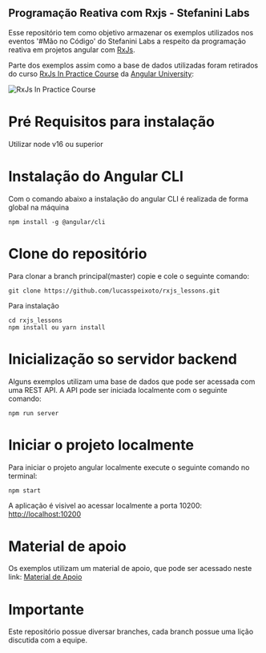 ## Programação Reativa com Rxjs - Stefanini Labs

Esse repositório tem como objetivo armazenar os exemplos utilizados nos eventos '#Mão no Código' do Stefanini Labs a respeito da programação reativa em projetos angular com [RxJs](https://rxjs.dev/).

Parte dos exemplos assim como a base de dados utilizadas foram retirados do curso [RxJs In Practice Course](https://angular-university.io/course/rxjs-course) da [Angular University](https://angular-university.io/home):

![RxJs In Practice Course](https://s3-us-west-1.amazonaws.com/angular-university/course-images/rxjs-in-practice-course.png)

# Pré Requisitos para instalação

Utilizar node v16 ou superior

# Instalação do Angular CLI

Com o comando abaixo a instalação do angular CLI é realizada de forma global na máquina

    npm install -g @angular/cli

# Clone do repositório

Para clonar a branch principal(master) copie e cole o seguinte comando:

    git clone https://github.com/lucasspeixoto/rxjs_lessons.git

Para instalação

    cd rxjs_lessons
    npm install ou yarn install

# Inicialização so servidor backend

Alguns exemplos utilizam uma base de dados que pode ser acessada com uma REST API. A API pode ser iniciada localmente com o seguinte comando:

    npm run server

# Iniciar o projeto localmente

Para iniciar o projeto angular localmente execute o seguinte comando no terminal:

    npm start

A aplicação é visivel ao acessar localmente a porta 10200: [http://localhost:10200](http://localhost:10200)

# Material de apoio

Os exemplos utilizam um material de apoio, que pode ser acessado neste link: [Material de Apoio](https://lspeixoto.notion.site/Reactive-Angular-06dbe331311146dbb09e7d0bab595898) 

# Importante

Este repositório possue diversar branches, cada branch possue uma lição discutida com a equipe.
